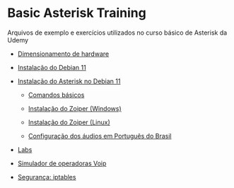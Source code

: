 # Basic Asterisk Training

Arquivos de exemplo e exercícios utilizados no curso básico de Asterisk da Udemy

 - [Dimensionamento de hardware](
https://github.com/beneditomarques/basic-asterisk-training/blob/main/dimensionamento-de-hardware/Configuracao.md)


 - [Instalação do Debian 11](https://github.com/beneditomarques/basic-asterisk-training/blob/main/instalacao-do-debian-11/Instalacao.md)


 - [Instalação do Asterisk no Debian 11](
https://github.com/beneditomarques/basic-asterisk-training/blob/main/instalacao-do-asterisk/Instalacao.md)

   - [Comandos básicos](https://github.com/beneditomarques/basic-asterisk-training/blob/main/instalacao-do-asterisk/comandos-basicos.md)   

   - [Instalação do Zoiper (Windows)](instalacao-zoiper/Instalacao-zoiper-windows.md)
   - [Instalação do Zoiper (Linux)](instalacao-zoiper/Instalacao-zoiper-linux.md)
  
   - [Configuração dos áudios em Português do Brasil](https://github.com/beneditomarques/basic-asterisk-training/blob/main/instalacao-do-asterisk/audios-em-portugues.md)


 - [Labs](labs/labs.md)
  
 - [Simulador de operadoras Voip](https://github.com/beneditomarques/voip-carrier-simulator)

 - [Segurança: iptables](labs/iptables.md)

